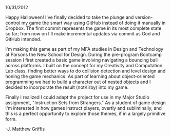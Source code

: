 10/31/2012

Happy Halloween! I've finally decided to take the plunge and version-control my game the
smart way using GitHub instead of doing it manually in Dropbox. The first commit
represents the game in its most complete state so far; from now on I'll make incremental
updates via commit as God and GitHub intended.

I'm making this game as part of my MFA studies in Design and Technology at Parsons the New
School for Design. During the pre-program Bootcamp session I first created a basic game
involving navigating a bouncing ball across platforms. I built on the concept for my
Creativity and Computation Lab class, finding better ways to do collision detection and
level design and honing the game mechanics. As part of learning about object-oriented
programming we had to build a character out of nested objects and I decided to incorporate
the result (notKirby) into my game.

Finally I realized I could adapt the project for use in my Major Studio assignment,
"Instruction Sets from Strangers." As a student of game design I'm interested in how
games instruct players, overtly and subliminally, and this is a perfect opportunity to
explore those themes, if in a largely primitive form.

-J. Matthew Griffis